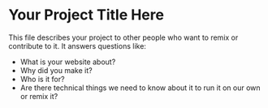 # Your Project Title Here

This file describes your project to other people who want to remix or contribute to it. It answers questions like:

- What is your website about? 
- Why did you make it? 
- Who is it for?
- Are there technical things we need to know about it to run it on our own or remix it?
